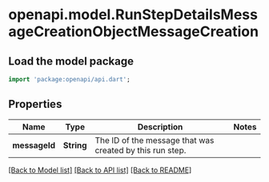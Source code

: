 # openapi.model.RunStepDetailsMessageCreationObjectMessageCreation

## Load the model package
```dart
import 'package:openapi/api.dart';
```

## Properties
Name | Type | Description | Notes
------------ | ------------- | ------------- | -------------
**messageId** | **String** | The ID of the message that was created by this run step. | 

[[Back to Model list]](../README.md#documentation-for-models) [[Back to API list]](../README.md#documentation-for-api-endpoints) [[Back to README]](../README.md)


